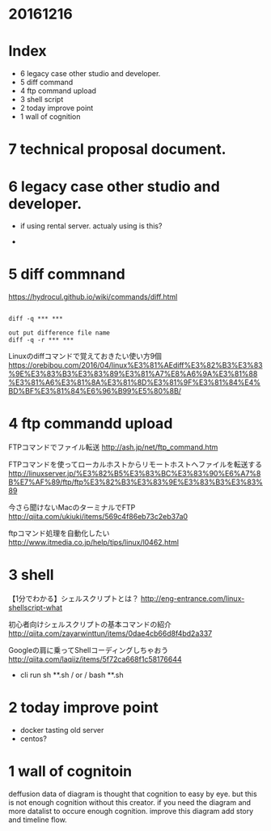 # 20161216

# Index
- 6 legacy case other studio and developer.
- 5 diff command 
- 4 ftp command upload
- 3 shell script
- 2 today improve point
- 1 wall of cognition

# 7 technical proposal document.



# 6 legacy case other studio and developer.

- if using rental server. actualy using is this?

- 



# 5 diff commnand

https://hydrocul.github.io/wiki/commands/diff.html

```

diff -q *** ***

out put difference file name 
diff -q -r *** ***

```

Linuxのdiffコマンドで覚えておきたい使い方9個
https://orebibou.com/2016/04/linux%E3%81%AEdiff%E3%82%B3%E3%83%9E%E3%83%B3%E3%83%89%E3%81%A7%E8%A6%9A%E3%81%88%E3%81%A6%E3%81%8A%E3%81%8D%E3%81%9F%E3%81%84%E4%BD%BF%E3%81%84%E6%96%B99%E5%80%8B/



# 4 ftp commandd upload

FTPコマンドでファイル転送
http://ash.jp/net/ftp_command.htm

FTPコマンドを使ってローカルホストからリモートホストへファイルを転送する
http://linuxserver.jp/%E3%82%B5%E3%83%BC%E3%83%90%E6%A7%8B%E7%AF%89/ftp/ftp%E3%82%B3%E3%83%9E%E3%83%B3%E3%83%89

今さら聞けないMacのターミナルでFTP
http://qiita.com/ukiuki/items/569c4f86eb73c2eb37a0

ftpコマンド処理を自動化したい
http://www.itmedia.co.jp/help/tips/linux/l0462.html


# 3 shell
【1分でわかる】シェルスクリプトとは？
http://eng-entrance.com/linux-shellscript-what

初心者向けシェルスクリプトの基本コマンドの紹介
http://qiita.com/zayarwinttun/items/0dae4cb66d8f4bd2a337

Googleの肩に乗ってShellコーディングしちゃおう
http://qiita.com/laqiiz/items/5f72ca668f1c58176644

- cli run
sh **.sh / or /  bash **.sh



# 2 today improve point

- docker tasting old server
- centos?



# 1 wall of cognitoin

deffusion data of diagram is thought that cognition to easy by eye.
but this is not enough cognition without this creator.
if you need the diagram and more datalist to occure enough cognition.
improve this diagram add story and timeline flow.



